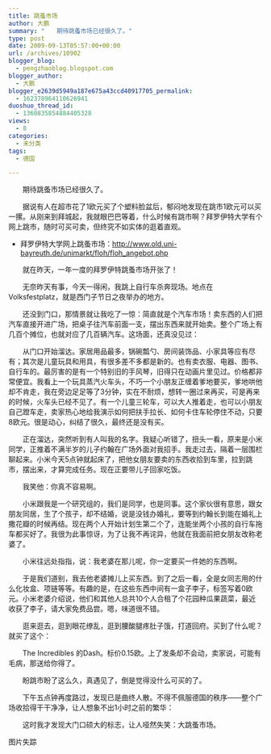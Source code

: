 ```yaml
---
title: 跳蚤市场
author: 大鹏
summary: "　　期待跳蚤市场已经很久了。"
type: post
date: 2009-09-13T05:57:00+00:00
url: /archives/10902
blogger_blog:
  - pengzhaoblog.blogspot.com
blogger_author:
  - 大鹏
blogger_e2639d5949a187e675a43ccd40917705_permalink:
  - 162378964110626941
duoshuo_thread_id:
  - 1360835854884405328
views:
  - 8
categories:
  - 未分类
tags:
  - 德国

---
```

　　期待跳蚤市场已经很久了。
  
　　据说有人在超市花了1欧元买了个塑料脸盆后，郁闷地发现在跳市1欧元可以买一摞。从刚来到拜城起，我就眼巴巴等着，什么时候有跳市啊？拜罗伊特大学有个网上跳市，随时可买可卖，但终究不如实体的逛着直观。
      
* 拜罗伊特大学网上跳蚤市场：http://www.old.uni-bayreuth.de/unimarkt/floh/floh_angebot.php
  
　　就在昨天，一年一度的拜罗伊特跳蚤市场开张了！
  
　　无奈昨天有事，今天一得闲，我跳上自行车杀奔现场。地点在 Volksfestplatz，就是西门子节日之夜举办的地方。
  
　　还没到门口，那情景就让我吃了一惊：简直就是个汽车市场！卖东西的人们把汽车直接开进广场，把桌子往汽车前面一支，摆出东西来就开始卖。整个广场上有几百个摊位，也就对应了几百辆汽车。这场面，还真没见过：
  
　　从门口开始溜达。家居用品最多，锅碗瓢勺、房间装饰品、小家具等应有尽有；其次是儿童玩具和用具，有很多差不多都是新的。也有卖衣服、电器、图书、自行车的。最厉害的是有一个特别旧的手风琴，旧得只在动画片里见过。价格都非常便宜。我看上一个玩具蒸汽火车头，不巧一个小朋友正缠着爹地要买，爹地哄他却不肯走，我在旁边足足等了3分钟，实在不耐烦，想转一圈过来再买，可是再来的时候，火车头已经不见了。有一个儿童三轮车，可以大人推着走，也可以小朋友自己蹬车走，卖家热心地给我演示如何把扶手拉长、如何卡住车轮停住不动，只要8欧元。很是动心，纠结了很久，最终还是没有买。
  
　　正在溜达，突然听到有人叫我的名字。我疑心听错了，扭头一看，原来是小米同学，正推着不满半岁的儿子约翰在广场外面对我招手。我走过去，隔着一层围栏聊起来。小米今天5点钟就起床了，把他女朋友要卖的东西收拾到车里，拉到跳市，摆出来，才算完成任务。现在正要带儿子回家吃饭。
  
　　我笑他：你真不容易啊。
  
　　小米跟我是一个研究组的，我们是同学，也是同事。这个家伙很有意思，跟女朋友同居，生了个孩子，却不结婚，说是没钱办婚礼，要等到约翰长到能在婚礼上撒花瓣的时候再结。现在两个人开始计划生第二个了，连能坐两个小孩的自行车拖车都买好了。我很为此事惊讶，为了让我不再诧异，他就在我面前把女朋友改称老婆了。
  
　　小米往远处指指，说：我老婆在那儿呢，你一定要买一件她的东西啊。
  
　　于是我们道别，我去他老婆摊儿上买东西。到了之后一看，全是女同志用的什么化妆盒、项链等等。有趣的是，在这些东西中间有一盒子李子，标签写着0欧元。小米老婆介绍说，他们和其他人总共10个人合租了个花园种瓜果蔬菜，最近收获了李子，请大家免费品尝。嗯，味道很不错。
  
　　逛来逛去，逛到眼花缭乱，逛到腰酸腿疼肚子饿，打道回府。买到了什么呢？就买了这个：
  
　　The Incredibles 的Dash。标价0.15欧。上了发条却不会动，卖家说，可能有毛病，那送给你得了。
  
　　盼跳市盼了这么久，真遇见了，倒是觉得没什么可买的了。
  
　　下午五点钟再度路过，发现已是曲终人散。不得不佩服德国的秩序——整个广场收拾得干干净净，让人想象不出1小时之前的繁华：
  
　　这时我才发现大门口硕大的标志，让人哑然失笑：大跳蚤市场。
  
图片失踪
